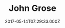 ---
date: 2017-05-14T07:29:33.000Z
title: John Grose
latitude: 52.028005084331454
longitude: 1.209579580569692
category: checkin
---